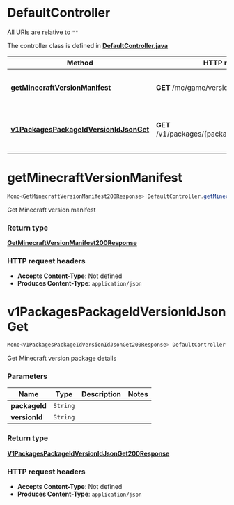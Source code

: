 # DefaultController

All URIs are relative to `""`

The controller class is defined in **[DefaultController.java](../../src/main/java/org/openapitools/controller/DefaultController.java)**

Method | HTTP request | Description
------------- | ------------- | -------------
[**getMinecraftVersionManifest**](#getMinecraftVersionManifest) | **GET** /mc/game/version_manifest.json | Get Minecraft version manifest
[**v1PackagesPackageIdVersionIdJsonGet**](#v1PackagesPackageIdVersionIdJsonGet) | **GET** /v1/packages/{packageId}/{versionId}.json | Get Minecraft version package details

<a id="getMinecraftVersionManifest"></a>
# **getMinecraftVersionManifest**
```java
Mono<GetMinecraftVersionManifest200Response> DefaultController.getMinecraftVersionManifest()
```

Get Minecraft version manifest


### Return type
[**GetMinecraftVersionManifest200Response**](../../docs/models/GetMinecraftVersionManifest200Response.md)


### HTTP request headers
 - **Accepts Content-Type**: Not defined
 - **Produces Content-Type**: `application/json`

<a id="v1PackagesPackageIdVersionIdJsonGet"></a>
# **v1PackagesPackageIdVersionIdJsonGet**
```java
Mono<V1PackagesPackageIdVersionIdJsonGet200Response> DefaultController.v1PackagesPackageIdVersionIdJsonGet(packageIdversionId)
```

Get Minecraft version package details

### Parameters
Name | Type | Description  | Notes
------------- | ------------- | ------------- | -------------
**packageId** | `String` |  |
**versionId** | `String` |  |

### Return type
[**V1PackagesPackageIdVersionIdJsonGet200Response**](../../docs/models/V1PackagesPackageIdVersionIdJsonGet200Response.md)


### HTTP request headers
 - **Accepts Content-Type**: Not defined
 - **Produces Content-Type**: `application/json`

